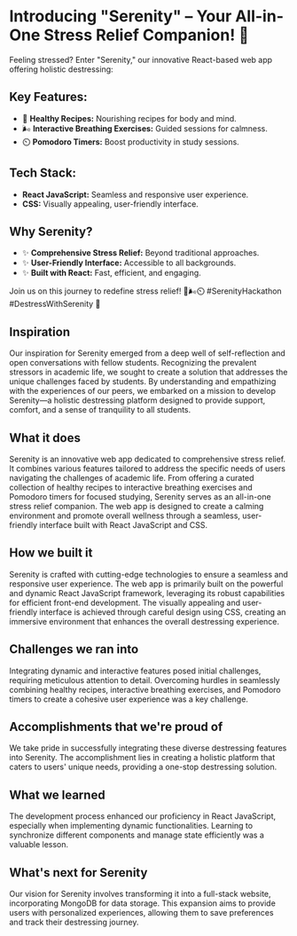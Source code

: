 # Introducing "Serenity" – Your All-in-One Stress Relief Companion! 🌿

Feeling stressed? Enter "Serenity," our innovative React-based web app offering holistic destressing:

## Key Features:

- 🍏 **Healthy Recipes:** Nourishing recipes for body and mind.
- 🌬️ **Interactive Breathing Exercises:** Guided sessions for calmness.
- ⏲️ **Pomodoro Timers:** Boost productivity in study sessions.

## Tech Stack:

- **React JavaScript:** Seamless and responsive user experience.
- **CSS:** Visually appealing, user-friendly interface.

## Why Serenity?

- ✨ **Comprehensive Stress Relief:** Beyond traditional approaches.
- ✨ **User-Friendly Interface:** Accessible to all backgrounds.
- ✨ **Built with React:** Fast, efficient, and engaging.

Join us on this journey to redefine stress relief! 🍏🌬️⏲️ #SerenityHackathon #DestressWithSerenity 🌟

## Inspiration
Our inspiration for Serenity emerged from a deep well of self-reflection and open conversations with fellow students. Recognizing the prevalent stressors in academic life, we sought to create a solution that addresses the unique challenges faced by students. By understanding and empathizing with the experiences of our peers, we embarked on a mission to develop Serenity—a holistic destressing platform designed to provide support, comfort, and a sense of tranquility to all students.

## What it does
Serenity is an innovative web app dedicated to comprehensive stress relief. It combines various features tailored to address the specific needs of users navigating the challenges of academic life. From offering a curated collection of healthy recipes to interactive breathing exercises and Pomodoro timers for focused studying, Serenity serves as an all-in-one stress relief companion. The web app is designed to create a calming environment and promote overall wellness through a seamless, user-friendly interface built with React JavaScript and CSS.

## How we built it
Serenity is crafted with cutting-edge technologies to ensure a seamless and responsive user experience. The web app is primarily built on the powerful and dynamic React JavaScript framework, leveraging its robust capabilities for efficient front-end development. The visually appealing and user-friendly interface is achieved through careful design using CSS, creating an immersive environment that enhances the overall destressing experience.

## Challenges we ran into

Integrating dynamic and interactive features posed initial challenges, requiring meticulous attention to detail. Overcoming hurdles in seamlessly combining healthy recipes, interactive breathing exercises, and Pomodoro timers to create a cohesive user experience was a key challenge.

## Accomplishments that we're proud of

We take pride in successfully integrating these diverse destressing features into Serenity. The accomplishment lies in creating a holistic platform that caters to users' unique needs, providing a one-stop destressing solution.

## What we learned

The development process enhanced our proficiency in React JavaScript, especially when implementing dynamic functionalities. Learning to synchronize different components and manage state efficiently was a valuable lesson. 

## What's next for Serenity

Our vision for Serenity involves transforming it into a full-stack website, incorporating MongoDB for data storage. This expansion aims to provide users with personalized experiences, allowing them to save preferences and track their destressing journey.